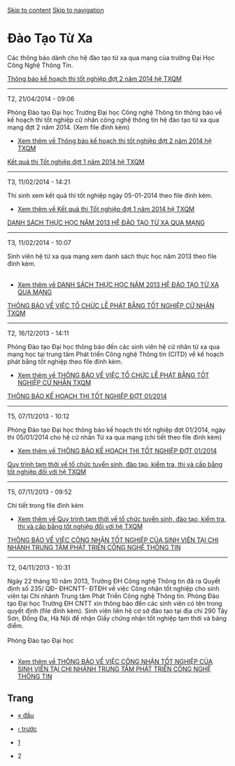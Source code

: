 [Skip to content](https://daa.uit.edu.vn/thongbaotuxa?page=1#main)
 [Skip to navigation](https://daa.uit.edu.vn/thongbaotuxa?page=1#main-nav)

Đào Tạo Từ Xa
=============

Các thông báo dành cho hệ đào tạo từ xa qua mạng của trường Đại Học Công Nghệ Thông Tin.

[Thông báo kế hoạch thi tốt nghiệp đợt 2 năm 2014 hệ TXQM](https://daa.uit.edu.vn/thongbao/thong-bao-ke-hoach-thi-tot-nghiep-dot-2-nam-2014-he-txqm)

-----------------------------------------------------------------------------------------------------------------------------------------------------

T2, 21/04/2014 - 09:06

Phòng Đào tạo Đại học Trường Đại học Công nghệ Thông tin thông báo về kế hoạch thi tốt nghiệp cử nhân công nghệ thông tin hệ đào tạo từ xa qua mạng đợt 2 năm 2014. (Xem file đính kèm)

*   [Xem thêm về Thông báo kế hoạch thi tốt nghiệp đợt 2 năm 2014 hệ TXQM](https://daa.uit.edu.vn/thongbao/thong-bao-ke-hoach-thi-tot-nghiep-dot-2-nam-2014-he-txqm "Thông báo kế hoạch thi tốt nghiệp đợt 2 năm 2014 hệ TXQM")
    

[Kết quả thi Tốt nghiệp đợt 1 năm 2014 hệ TXQM](https://daa.uit.edu.vn/thongbao/ket-qua-thi-tot-nghiep-dot-1-nam-2014-he-txqm)

-------------------------------------------------------------------------------------------------------------------------------

T3, 11/02/2014 - 14:21

Thí sinh xem kết quả thi tốt nghiệp ngày 05-01-2014 theo file đính kèm.

*   [Xem thêm về Kết quả thi Tốt nghiệp đợt 1 năm 2014 hệ TXQM](https://daa.uit.edu.vn/thongbao/ket-qua-thi-tot-nghiep-dot-1-nam-2014-he-txqm "Kết quả thi Tốt nghiệp đợt 1 năm 2014 hệ TXQM")
    

[DANH SÁCH THỰC HỌC NĂM 2013 HỆ ĐÀO TẠO TỪ XA QUA MẠNG](https://daa.uit.edu.vn/thongbao/danh-sach-thuc-hoc-nam-2013-he-dao-tao-tu-xa-qua-mang)

-----------------------------------------------------------------------------------------------------------------------------------------------

T3, 11/02/2014 - 10:07

Sinh viên hệ từ xa qua mạng xem danh sách thực học năm 2013 theo file đính kèm.  
 

*   [Xem thêm về DANH SÁCH THỰC HỌC NĂM 2013 HỆ ĐÀO TẠO TỪ XA QUA MẠNG](https://daa.uit.edu.vn/thongbao/danh-sach-thuc-hoc-nam-2013-he-dao-tao-tu-xa-qua-mang "DANH SÁCH THỰC HỌC NĂM 2013 HỆ ĐÀO TẠO TỪ XA QUA MẠNG")
    

[THÔNG BÁO VỀ VIỆC TỔ CHỨC LỄ PHÁT BẰNG TỐT NGHIỆP CỬ NHÂN TXQM](https://daa.uit.edu.vn/thongbao/thong-bao-ve-viec-chuc-le-phat-bang-tot-nghiep-cu-nhan-txqm)

--------------------------------------------------------------------------------------------------------------------------------------------------------------

T2, 16/12/2013 - 14:11

Phòng Đào tạo Đại học thông báo đến các sinh viên hệ cử nhân từ xa qua mạng học tại trung tâm Phát triển Công nghệ Thông tin (CITD) về kế hoạch phát bằng tốt nghiệp theo file đính kèm.

*   [Xem thêm về THÔNG BÁO VỀ VIỆC TỔ CHỨC LỄ PHÁT BẰNG TỐT NGHIỆP CỬ NHÂN TXQM](https://daa.uit.edu.vn/thongbao/thong-bao-ve-viec-chuc-le-phat-bang-tot-nghiep-cu-nhan-txqm "THÔNG BÁO VỀ VIỆC TỔ CHỨC LỄ PHÁT BẰNG TỐT NGHIỆP CỬ NHÂN TXQM")
    

[THÔNG BÁO KẾ HOẠCH THI TỐT NGHIỆP ĐỢT 01/2014](https://daa.uit.edu.vn/thongbao/thong-bao-ke-hoach-thi-tot-nghiep-dot-012014)

------------------------------------------------------------------------------------------------------------------------------

T5, 07/11/2013 - 10:12

Phòng Đào tạo Đại học thông báo kế hoạch thi tốt nghiệp đợt 01/2014, ngày thi 05/01/2014 cho hệ cử nhân Từ xa qua mạng (chi tiết theo file đính kèm)

*   [Xem thêm về THÔNG BÁO KẾ HOẠCH THI TỐT NGHIỆP ĐỢT 01/2014](https://daa.uit.edu.vn/thongbao/thong-bao-ke-hoach-thi-tot-nghiep-dot-012014 "THÔNG BÁO KẾ HOẠCH THI TỐT NGHIỆP ĐỢT 01/2014")
    

[Quy trình tạm thời về tổ chức tuyển sinh, đào tạo, kiểm tra, thi và cấp bằng tốt nghiệp đối với hệ TXQM](https://daa.uit.edu.vn/thongbao/quy-trinh-tam-thoi-ve-chuc-tuyen-sinh-dao-tao-kiem-tra-thi-va-cap-bang-tot-nghiep-doi-voi)

-------------------------------------------------------------------------------------------------------------------------------------------------------------------------------------------------------------------------------------

T5, 07/11/2013 - 09:52

Chi tiết trong file đính kèm

*   [Xem thêm về Quy trình tạm thời về tổ chức tuyển sinh, đào tạo, kiểm tra, thi và cấp bằng tốt nghiệp đối với hệ TXQM](https://daa.uit.edu.vn/thongbao/quy-trinh-tam-thoi-ve-chuc-tuyen-sinh-dao-tao-kiem-tra-thi-va-cap-bang-tot-nghiep-doi-voi "Quy trình tạm thời về tổ chức tuyển sinh, đào tạo, kiểm tra, thi và cấp bằng tốt nghiệp đối với hệ TXQM")
    

[THÔNG BÁO VỀ VIỆC CÔNG NHẬN TỐT NGHIỆP CỦA SINH VIÊN TẠI CHI NHÁNH TRUNG TÂM PHÁT TRIỂN CÔNG NGHỆ THÔNG TIN](https://daa.uit.edu.vn/thongbao/thong-bao-ve-viec-cong-nhan-tot-nghiep-cua-sinh-vien-tai-chi-nhanh-trung-tam-phat-trien)

---------------------------------------------------------------------------------------------------------------------------------------------------------------------------------------------------------------------------------------

T2, 04/11/2013 - 10:31

Ngày 22 tháng 10 năm 2013, Trường ĐH Công nghệ Thông tin đã ra Quyết định số 235/ QĐ- ĐHCNTT- ĐTĐH về việc Công nhận tốt nghiệp cho sinh viên tại Chi nhánh Trung tâm Phát Triển Công nghệ Thông tin. Phòng Đào tạo Đại học Trường ĐH CNTT xin thông báo đến các sinh viên có tên trong quyết định (file đính kèm). Sinh viên liên hệ cơ sở đào tạo tại địa chỉ 290 Tây Sơn, Đống Đa, Hà Nội để nhận Giấy chứng nhận tốt nghiệp tạm thời và bảng điểm.  
   
Phòng Đào tạo Đại học  
 

*   [Xem thêm về THÔNG BÁO VỀ VIỆC CÔNG NHẬN TỐT NGHIỆP CỦA SINH VIÊN TẠI CHI NHÁNH TRUNG TÂM PHÁT TRIỂN CÔNG NGHỆ THÔNG TIN](https://daa.uit.edu.vn/thongbao/thong-bao-ve-viec-cong-nhan-tot-nghiep-cua-sinh-vien-tai-chi-nhanh-trung-tam-phat-trien "THÔNG BÁO VỀ VIỆC CÔNG NHẬN TỐT NGHIỆP CỦA SINH VIÊN TẠI CHI NHÁNH TRUNG TÂM PHÁT TRIỂN CÔNG NGHỆ THÔNG TIN")
    

Trang
-----

*   [« đầu](https://daa.uit.edu.vn/thongbaotuxa "Đến trang đầu tiên")
    
*   [‹ trước](https://daa.uit.edu.vn/thongbaotuxa "Đến trang kế trước")
    
*   [1](https://daa.uit.edu.vn/thongbaotuxa "Đến trang 1")
    
*   2